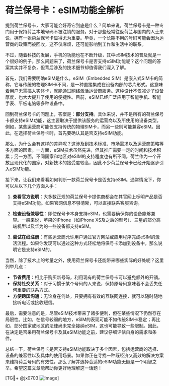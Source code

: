 # 荷兰保号卡：eSIM功能全解析

提到荷兰保号卡，大家可能会好奇它到底是什么？简单来说，荷兰保号卡是一种专门用于保持荷兰本地号码不被注销的服务。对于那些经常往返荷兰与国内的人士来说，拥有一张荷兰保号卡显得尤为重要。毕竟，一个长期不用的号码可能会因为运营商的政策而被回收，这不仅麻烦，还可能影响到工作和生活中的联系。

不过，随着科技的发展，手机的功能也在不断升级，其中eSIM技术的普及就是一个很好的例子。那么问题来了，荷兰保号卡是否支持eSIM功能呢？这个问题的答案其实并不复杂，但背后涉及的技术细节却值得我们深入了解。

首先，我们需要明确eSIM是什么。eSIM（Embedded SIM）是嵌入式SIM卡的简称，它与传统的物理SIM卡不同，是一种直接集成在设备内部的芯片形式。这意味着用户无需插入实体卡，就能通过网络激活运营商服务。这种设计不仅减少了设备厚度，也大大提升了使用的便捷性。目前，eSIM已经广泛应用于智能手机、智能手表、平板电脑等多种设备中。

回到荷兰保号卡的问题上，答案是：**部分支持**。具体来说，并不是所有的荷兰保号卡都支持eSIM功能，这主要取决于提供该服务的运营商以及所使用的设备类型。例如，某些运营商可能仅支持传统的物理SIM卡，而另一些则可能兼容eSIM。因此，在选择荷兰保号卡时，首先要确认其是否支持eSIM功能。

那么，为什么会有这样的差异呢？这涉及到技术标准、市场需求以及运营商策略等多方面的因素。一方面，eSIM技术虽然先进，但其推广需要一定的时间和技术积累；另一方面，不同国家和地区对eSIM的支持程度也有所不同。荷兰作为一个开放且现代化的国家，对新技术的接受度较高，因此不少荷兰保号卡已经开始逐步引入eSIM功能。

接下来，让我们来看看如何判断一款荷兰保号卡是否支持eSIM。通常情况下，你可以从以下几个方面入手：

1. **查看官方说明**：大多数正规的荷兰保号卡提供商都会在其官网上标明产品是否支持eSIM功能。如果官网信息不够清晰，可以直接联系客服咨询。
   
2. **检查设备兼容性**：即使保号卡本身支持eSIM，也需要确保你的设备能够兼容。一般来说，苹果的iPhone（如iPhone XS及之后的型号）、三星的部分高端机型以及华为的一些设备都支持eSIM。

3. **尝试在线注册**：有些运营商允许用户通过官方网站或应用程序完成eSIM的激活流程。如果你发现可以通过这种方式轻松地将保号卡添加到设备中，那么说明它是支持eSIM的。

当然，除了技术上的考量之外，使用荷兰保号卡还能带来哪些实际的好处呢？这里列举几点：

- **节省费用**：相比于购买新号码，利用现有的荷兰保号卡可以避免额外的开销。
- **保持社交关系**：对于习惯于某个号码的人来说，保持原号码意味着不会丢失任何重要的联系方式。
- **方便跨国沟通**：无论身在何处，只要拥有有效的互联网连接，就可以随时随地接听电话或接收短信。

最后，需要注意的是，尽管eSIM技术带来了诸多便利，但在某些情况下仍然存在局限性。比如，在信号较弱的地方，eSIM的表现可能不如传统SIM卡稳定；再比如，部分国家或地区的法律尚未完全接纳eSIM，这也可能导致一些限制。因此，在决定是否采用荷兰保号卡及其eSIM功能之前，建议仔细评估自身的需求和条件。

总结一下，荷兰保号卡是否支持eSIM功能取决于多个因素，包括运营商的选择、设备的兼容性以及具体的使用场景。如果你正在寻找一种既经济又高效的解决方案来维持荷兰号码的有效性，那么了解并选择合适的eSIM功能无疑是一个明智之举。希望这篇文章能帮助你更好地理解这一话题！

[TG💪+ @jx0703 ![Image](https://github.com/user-attachments/assets/dbca1d08-cadb-493c-b0ec-ad6f7a83f270)]